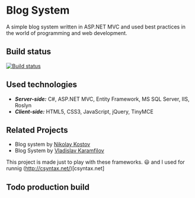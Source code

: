 # Blog System
A simple blog system written in ASP.NET MVC and used best practices in the world of programming and web development.

## Build status
[![Build status](https://ci.appveyor.com/api/projects/status/x1p0r5vakejkan7h?svg=true)](https://ci.appveyor.com/project/IvanIvanov/blogsystem)

## Used technologies
* ***Server-side:*** C#, ASP.NET MVC, Entity Framework, MS SQL Server, IIS, Roslyn
* ***Client-side:*** HTML5, CSS3, JavaScript, jQuery, TinyMCE

## Related Projects
* Blog system by [Nikolay Kostov](https://github.com/NikolayIT/BlogSystem)
* Blog System by [Vladislav Karamfilov](https://github.com/vladislav-karamfilov/Bloggable)

This project is made just to play with these frameworks. :smiley: and I used for runnig (http://csyntax.net/)[csyntax.net]

## Todo production build
